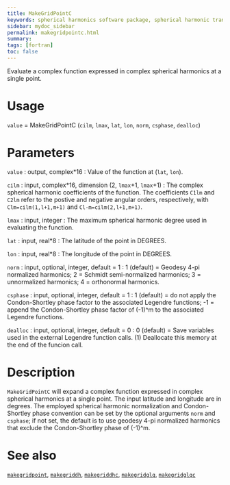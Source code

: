 ```yaml
---
title: MakeGridPointC
keywords: spherical harmonics software package, spherical harmonic transform, legendre functions, multitaper spectral analysis, fortran, Python, gravity, magnetic field
sidebar: mydoc_sidebar
permalink: makegridpointc.html
summary:
tags: [fortran]
toc: false
---
```


Evaluate a complex function expressed in complex spherical harmonics at a single point.

# Usage

`value` = MakeGridPointC (`cilm`, `lmax`, `lat`, `lon`, `norm`, `csphase`, `dealloc`)

# Parameters

`value` : output, complex\*16
:   Value of the function at (`lat`, `lon`).

`cilm` : input, complex\*16, dimension (2, `lmax`+1, `lmax`+1)
:   The complex spherical harmonic coefficients of the function. The coefficients `C1lm` and `C2lm` refer to the postive and negative angular orders, respectively, with `Clm=cilm(1,l+1,m+1)` and `Cl-m=cilm(2,l+1,m+1)`.

`lmax` : input, integer
:   The maximum spherical harmonic degree used in evaluating the function.

`lat` : input, real\*8
:   The latitude of the point in DEGREES.

`lon` : input, real\*8
:   The longitude of the point in DEGREES.

`norm` : input, optional, integer, default = 1
:   1 (default) = Geodesy 4-pi normalized harmonics; 2 = Schmidt semi-normalized harmonics; 3 = unnormalized harmonics; 4 = orthonormal harmonics.

`csphase` : input, optional, integer, default = 1
:   1 (default) = do not apply the Condon-Shortley phase factor to the associated Legendre functions; -1 = append the Condon-Shortley phase factor of (-1)^m to the associated Legendre functions.

`dealloc` : input, optional, integer, default = 0
:   0 (default) = Save variables used in the external Legendre function calls. (1) Deallocate this memory at the end of the funcion call.

# Description

`MakeGridPointC` will expand a complex function expressed in complex spherical harmonics at a single point. The input latitude and longitude are in degrees. The employed spherical harmonic normalization and Condon-Shortley phase convention can be set by the optional arguments `norm` and `csphase`; if not set, the default is to use geodesy 4-pi normalized harmonics that exclude the Condon-Shortley phase of (-1)^m.

# See also

[`makegridpoint`](makegridpoint.html), [`makegriddh`](makegriddh.html), [`makegriddhc`](makegriddhc.html), [`makegridglq`](makegridglq.html), [`makegridglqc`](makegridglqc.html)
